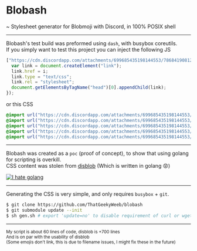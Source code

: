 # Blobash
  ~ Stylesheet generator for Blobmoji with Discord, in 100% POSIX shell
***
  Blobash's test build was preformed using `dash`, with busybox coreutils.\
  If you simply want to test this project you can inject the following JS
  ```js
["https://cdn.discordapp.com/attachments/699685435198144553/786841908126810122/style_part00.css","https://cdn.discordapp.com/attachments/699685435198144553/786841908173078528/style_part01.css","https://cdn.discordapp.com/attachments/699685435198144553/786841903848488960/style_part02.css","https://cdn.discordapp.com/attachments/699685435198144553/786841904209461278/style_part03.css","https://cdn.discordapp.com/attachments/699685435198144553/786840312185487380/style_part04.css"].forEach(function(i) {
    var link = document.createElement("link");
    link.href = i;
    link.type = "text/css";
    link.rel = "stylesheet";
    document.getElementsByTagName("head")[0].appendChild(link);
});
  ```
  or this CSS
  ```css
@import url("https://cdn.discordapp.com/attachments/699685435198144553/786841908126810122/style_part00.css");
@import url("https://cdn.discordapp.com/attachments/699685435198144553/786841908173078528/style_part01.css");
@import url("https://cdn.discordapp.com/attachments/699685435198144553/786841903848488960/style_part02.css");
@import url("https://cdn.discordapp.com/attachments/699685435198144553/786841904209461278/style_part03.css");
@import url("https://cdn.discordapp.com/attachments/699685435198144553/786840312185487380/style_part04.css");
  ```
***
  Blobash was created as a `poc` (proof of concept), to show that using golang for scripting is overkill.\
  CSS content was stolen from [disblob](https://github.com/diamondburned/disblob) (Which is written in golang :rage:)
  
[![I hate golang](https://github-readme-stats.vercel.app/api/pin/?username=diamondburned&repo=disblob)](https://github.com/diamondburned/disblob)
***
  Generating the CSS is very simple, and only requires `busybox` + `git`.
  ```sh
$ git clone https://github.com/ThatGeekyWeeb/blobash
$ git submodule update --init
$ sh gen.sh # export 'update=no' to disable requirement of curl or wget
  ```
***
  <sup>My script is about 60 lines of code, disblob is +700 lines</sup><br>
  <sup>And is on par with the usability of disblob</sup><br>
  <sup>(Some emojis don't link, this is due to filename issues, I might fix these in the future)</sup><br>
